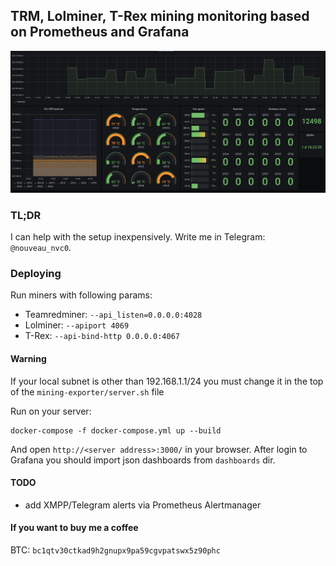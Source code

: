 ## TRM, Lolminer, T-Rex mining monitoring based on Prometheus and Grafana
![](screenshot.png)
### TL;DR
I can help with the setup inexpensively. Write me in Telegram: `@nouveau_nvc0`.
### Deploying
Run miners with following params:

- Teamredminer: `--api_listen=0.0.0.0:4028`
- Lolminer: `--apiport 4069`
- T-Rex: `--api-bind-http 0.0.0.0:4067`

#### Warning
If your local subnet is other than 192.168.1.1/24 you must change it in the top of the `mining-exporter/server.sh` file 

Run on your server:
```
docker-compose -f docker-compose.yml up --build
```
And open `http://<server address>:3000/` in your browser.
After login to Grafana you should import json dashboards from `dashboards` dir.

#### TODO
- add XMPP/Telegram alerts via Prometheus Alertmanager

#### If you want to buy me a coffee
BTC: `bc1qtv30ctkad9h2gnupx9pa59cgvpatswx5z90phc`
